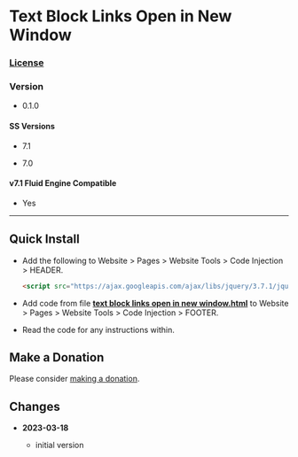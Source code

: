 # Text Block Links Open in New Window

### [License][1]

### Version

  * 0.1.0

#### SS Versions

  * 7.1
  
  * 7.0

#### v7.1 Fluid Engine Compatible

  * Yes

---

## Quick Install

* Add the following to Website > Pages > Website Tools > Code Injection >
  HEADER.
  
  ```html
  <script src="https://ajax.googleapis.com/ajax/libs/jquery/3.7.1/jquery.min.js"></script>
  ```
  
* Add code from file **[text block links open in new window.html][2]** to
  Website > Pages > Website Tools > Code Injection > FOOTER.
  
* Read the code for any instructions within.

## Make a Donation

Please consider [making a donation][3].

## Changes

<!-- * **2021-06-14**

  * reworked the autoClick part of the code to work in the wider variety of
    situations
  * code should now work on any page where there are atcb
  * bumped version to 0.1d2
  -->
* **2023-03-18**

  * initial version

[1]: https://github.com/tomsWebConsulting/twcsl/blob/main/LICENSE.txt#L1
[2]: text%20block%20links%20open%20in%20new%20window.html#L1
[3]: https://github.com/tomsWebConsulting/twcsl#make-a-donation
